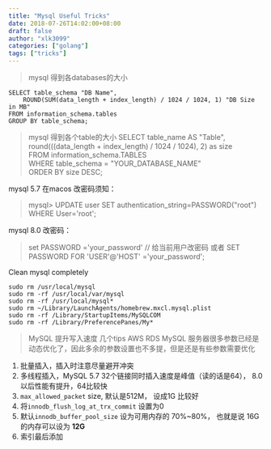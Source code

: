 ```yaml
---
title: "Mysql Useful Tricks" 
date: 2018-07-26T14:02:00+08:00
draft: false
author: "xlk3099"
categories: ["golang"]
tags: ["tricks"]
---
```


> mysql 得到各databases的大小

    SELECT table_schema "DB Name",
        ROUND(SUM(data_length + index_length) / 1024 / 1024, 1) "DB Size in MB" 
    FROM information_schema.tables 
    GROUP BY table_schema; 

> mysql 得到各个table的大小
    SELECT 
    table_name AS "Table",  
    round(((data_length + index_length) / 1024 / 1024), 2) as size   
    FROM information_schema.TABLES  
    WHERE table_schema = "YOUR_DATABASE_NAME"  
    ORDER BY size DESC; 

mysql 5.7 在macos 改密码须知：
>  mysql> UPDATE user SET authentication_string=PASSWORD("root") WHERE User='root';

mysql 8.0 改密码：
> set PASSWORD ='your_password'  // 给当前用户改密码
或者
> SET PASSWORD FOR 'USER'@'HOST' ='your_password';

Clean mysql completely

```
sudo rm /usr/local/mysql
sudo rm -rf /usr/local/var/mysql
sudo rm -rf /usr/local/mysql*
sudo rm ~/Library/LaunchAgents/homebrew.mxcl.mysql.plist
sudo rm -rf /Library/StartupItems/MySQLCOM
sudo rm -rf /Library/PreferencePanes/My*
```


> MySQL 提升写入速度 几个tips
AWS RDS MySQL 服务器很多参数已经是动态优化了，因此多余的参数设置也不多提，但是还是有些参数需要优化

1. 批量插入，插入时注意尽量避开冲突
2. 多线程插入，MySQL 5.7 32个链接同时插入速度是峰值（读的话是64）， 8.0以后性能有提升，64比较快
3. `max_allowed_packet` size, 默认是512M， 设成1G 比较好
4. 将`innodb_flush_log_at_trx_commit` 设置为0
5. 默认`innodb_buffer_pool_size` 设为可用内存的 70%~80%， 也就是说 16G的内存可以设为 **12G**
6. 索引最后添加